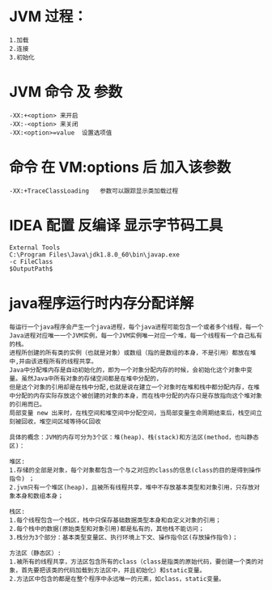 # JVM 过程： 
    1.加载  
    2.连接  
    3.初始化 

# JVM 命令 及 参数
    -XX:+<option> 来开启
    -XX:-<option> 来关闭
    -XX:<option>=value  设置选项值
# 命令  在 VM:options 后 加入该参数 
    -XX:+TraceClassLoading   参数可以跟踪显示类加载过程
    
    
# IDEA 配置 反编译 显示字节码工具 
    External Tools  
    C:\Program Files\Java\jdk1.8.0_60\bin\javap.exe
    -c FileClass
    $OutputPath$
 
 # java程序运行时内存分配详解 
    每运行一个java程序会产生一个java进程，每个java进程可能包含一个或者多个线程，每一个Java进程对应唯一一个JVM实例，每一个JVM实例唯一对应一个堆，每一个线程有一个自己私有的栈。
    进程所创建的所有类的实例（也就是对象）或数组（指的是数组的本身，不是引用）都放在堆中,并由该进程所有的线程共享。
    Java中分配堆内存是自动初始化的，即为一个对象分配内存的时候，会初始化这个对象中变量。虽然Java中所有对象的存储空间都是在堆中分配的，
    但是这个对象的引用却是在栈中分配,也就是说在建立一个对象时在堆和栈中都分配内存，在堆中分配的内存实际存放这个被创建的对象的本身，而在栈中分配的内存只是存放指向这个堆对象的引用而已。
    局部变量 new 出来时，在栈空间和堆空间中分配空间，当局部变量生命周期结束后，栈空间立刻被回收，堆空间区域等待GC回收
    
    具体的概念：JVM的内存可分为3个区：堆(heap)、栈(stack)和方法区(method，也叫静态区)：
    
    堆区: 
    1.存储的全部是对象，每个对象都包含一个与之对应的class的信息(class的目的是得到操作指令) ；
    2.jvm只有一个堆区(heap)，且被所有线程共享，堆中不存放基本类型和对象引用，只存放对象本身和数组本身；
    
    栈区: 
    1.每个线程包含一个栈区，栈中只保存基础数据类型本身和自定义对象的引用；
    2.每个栈中的数据(原始类型和对象引用)都是私有的，其他栈不能访问；
    3.栈分为3个部分：基本类型变量区、执行环境上下文、操作指令区(存放操作指令)；
    
    方法区（静态区）: 
    1.被所有的线程共享，方法区包含所有的class（class是指类的原始代码，要创建一个类的对象，首先要把该类的代码加载到方法区中，并且初始化）和static变量。 
    2.方法区中包含的都是在整个程序中永远唯一的元素，如class，static变量。 